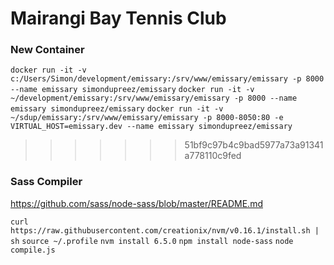 # Mairangi Bay Tennis Club

### New Container

`docker run -it -v c:/Users/Simon/development/emissary:/srv/www/emissary/emissary -p 8000 --name emissary simondupreez/emissary`
`docker run -it -v ~/development/emissary:/srv/www/emissary/emissary -p 8000 --name emissary simondupreez/emissary`
`docker run -it -v ~/sdup/emissary:/srv/www/emissary/emissary -p 8000-8050:80 -e VIRTUAL_HOST=emissary.dev --name emissary simondupreez/emissary`
>>>>>>> 51bf9c97b4c9bad5977a73a91341a778110c9fed

### Sass Compiler

https://github.com/sass/node-sass/blob/master/README.md

`curl https://raw.githubusercontent.com/creationix/nvm/v0.16.1/install.sh | sh`
`source ~/.profile`
`nvm install 6.5.0`
`npm install node-sass`
`node compile.js`
